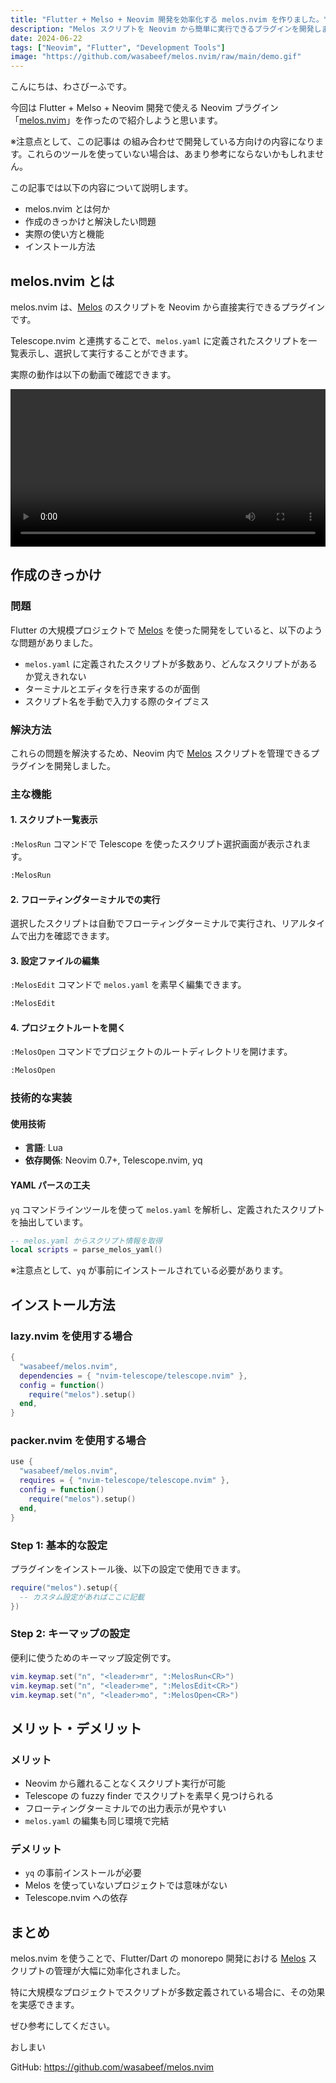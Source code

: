 ```yaml
---
title: "Flutter + Melso + Neovim 開発を効率化する melos.nvim を作りました。"
description: "Melos スクリプトを Neovim から簡単に実行できるプラグインを開発しました。Telescope と連携してスクリプト管理を効率化します。"
date: 2024-06-22
tags: ["Neovim", "Flutter", "Development Tools"]
image: "https://github.com/wasabeef/melos.nvim/raw/main/demo.gif"
---
```


こんにちは、わさびーふです。

今回は Flutter + Melso + Neovim 開発で使える Neovim プラグイン「[melos.nvim](https://github.com/wasabeef/melos.nvim)」を作ったので紹介しようと思います。

※注意点として、この記事は の組み合わせで開発している方向けの内容になります。これらのツールを使っていない場合は、あまり参考にならないかもしれません。

この記事では以下の内容について説明します。

- melos.nvim とは何か
- 作成のきっかけと解決したい問題
- 実際の使い方と機能
- インストール方法

## melos.nvim とは

melos.nvim は、[Melos](https://melos.invertase.dev/) のスクリプトを Neovim から直接実行できるプラグインです。

Telescope.nvim と連携することで、`melos.yaml` に定義されたスクリプトを一覧表示し、選択して実行することができます。

実際の動作は以下の動画で確認できます。

<video controls width="100%">
  <source src="https://github.com/user-attachments/assets/e69f5d74-9080-490e-b21f-d68502987f89" type="video/mp4">
  Your browser does not support the video tag.
</video>

## 作成のきっかけ

### 問題

Flutter の大規模プロジェクトで [Melos](https://melos.invertase.dev/) を使った開発をしていると、以下のような問題がありました。

- `melos.yaml` に定義されたスクリプトが多数あり、どんなスクリプトがあるか覚えきれない
- ターミナルとエディタを行き来するのが面倒
- スクリプト名を手動で入力する際のタイプミス

### 解決方法

これらの問題を解決するため、Neovim 内で [Melos](https://melos.invertase.dev/) スクリプトを管理できるプラグインを開発しました。

### 主な機能

#### 1. スクリプト一覧表示

`:MelosRun` コマンドで Telescope を使ったスクリプト選択画面が表示されます。

```bash
:MelosRun
```

#### 2. フローティングターミナルでの実行

選択したスクリプトは自動でフローティングターミナルで実行され、リアルタイムで出力を確認できます。

#### 3. 設定ファイルの編集

`:MelosEdit` コマンドで `melos.yaml` を素早く編集できます。

```bash
:MelosEdit
```

#### 4. プロジェクトルートを開く

`:MelosOpen` コマンドでプロジェクトのルートディレクトリを開けます。

```bash
:MelosOpen
```

### 技術的な実装

#### 使用技術

- **言語**: Lua
- **依存関係**: Neovim 0.7+, Telescope.nvim, yq

#### YAML パースの工夫

`yq` コマンドラインツールを使って `melos.yaml` を解析し、定義されたスクリプトを抽出しています。

```lua
-- melos.yaml からスクリプト情報を取得
local scripts = parse_melos_yaml()
```

※注意点として、`yq` が事前にインストールされている必要があります。

## インストール方法

### lazy.nvim を使用する場合

```lua
{
  "wasabeef/melos.nvim",
  dependencies = { "nvim-telescope/telescope.nvim" },
  config = function()
    require("melos").setup()
  end,
}
```

### packer.nvim を使用する場合

```lua
use {
  "wasabeef/melos.nvim",
  requires = { "nvim-telescope/telescope.nvim" },
  config = function()
    require("melos").setup()
  end,
}
```

### Step 1: 基本的な設定

プラグインをインストール後、以下の設定で使用できます。

```lua
require("melos").setup({
  -- カスタム設定があればここに記載
})
```

### Step 2: キーマップの設定

便利に使うためのキーマップ設定例です。

```lua
vim.keymap.set("n", "<leader>mr", ":MelosRun<CR>")
vim.keymap.set("n", "<leader>me", ":MelosEdit<CR>")
vim.keymap.set("n", "<leader>mo", ":MelosOpen<CR>")
```

## メリット・デメリット

### メリット

- Neovim から離れることなくスクリプト実行が可能
- Telescope の fuzzy finder でスクリプトを素早く見つけられる
- フローティングターミナルでの出力表示が見やすい
- `melos.yaml` の編集も同じ環境で完結

### デメリット

- `yq` の事前インストールが必要
- Melos を使っていないプロジェクトでは意味がない
- Telescope.nvim への依存

## まとめ

melos.nvim を使うことで、Flutter/Dart の monorepo 開発における [Melos](https://melos.invertase.dev/) スクリプトの管理が大幅に効率化されました。

特に大規模なプロジェクトでスクリプトが多数定義されている場合に、その効果を実感できます。

ぜひ参考にしてください。

おしまい

GitHub: https://github.com/wasabeef/melos.nvim

